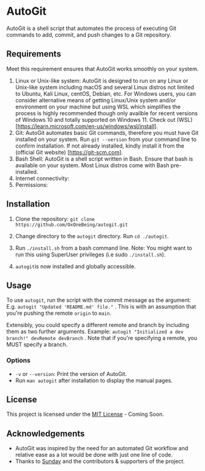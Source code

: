 # AutoGit

AutoGit is a shell script that automates the process of executing Git commands to add, commit, and push changes to a Git repository.

## Requirements
Meet this requirement ensures that AutoGit works smoothly on your system.
1. Linux or Unix-like system: AutoGit is designed to run on any Linux or Unix-like system including macOS and several Linux distros not limited to Ubuntu, Kali Linux, centOS, Debian, etc. For Windows users, you can consider alternative means of getting Linux/Unix system and/or environment on your machine but using WSL which simplifies the process is highly recommended though only availble for recent versions of Windows 10 and totally supported on Windows 11. Check out (WSL) [https://learn.microsoft.com/en-us/windows/wsl/install].
2. Git: AutoGit automates basic Git commands, therefore you must have Git installed on your system. Run `git --version` from your command line to confirm installation. If not already installed, kindly install it from the (official Git website) [https://git-scm.com].
3. Bash Shell: AutoGit is a shell script written in Bash. Ensure that bash is available on your system. Most Linux distros come with Bash pre-installed.
4. Internet connectivity:
5. Permissions:

## Installation

1. Clone the repository: `git clone https://github.com/OxOneBeing/autogit.git`

2. Change directory to the `autogit` directory. Run `cd ./autogit`.

3. Run `./install.sh` from a bash command line. Note: You might want to run this using SuperUser privileges (i.e sudo `./install.sh`).

4. `autogit`is now installed and globally accessible.

## Usage

To use `autogit`, run the script with the commit message as the argument:
E.g. `autogit "Updated 'README.md' file."` . This is with an assumption that you're pushing the remote `origin` to `main`.


Extensibly, you could specify a different remote and branch by including them as two further arguments.
Example: `autogit "Initialized a dev branch!" devRemote devBranch` . Note that if you're specifying a remote, you MUST specify a branch.

### Options

- `-v` or `--version`: Print the version of AutoGit.
- Run `man autogit` after installation to display the manual pages.

## License

This project is licensed under the [MIT License](LICENSE) - Coming Soon.

## Acknowledgements

- AutoGit was inspired by the need for an automated Git workflow and relative ease as a lot would be done with just one line of code.
- Thanks to [Sunday](https://twitter.com/0xOneBeing) and the contributors & supporters of the project.
